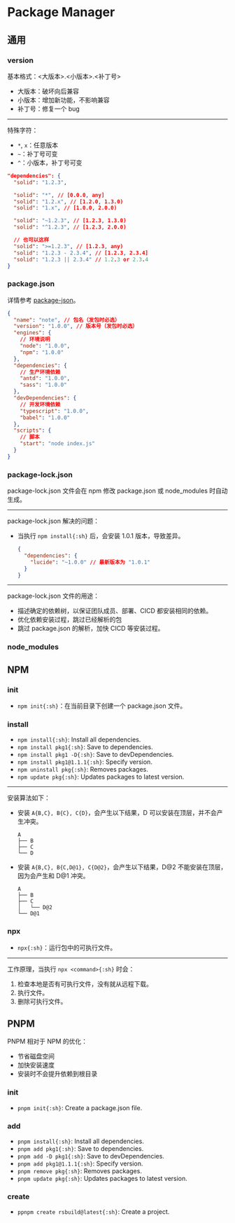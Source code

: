 # Package Manager

## 通用

### version

基本格式：<大版本>.<小版本>.<补丁号>

- 大版本：破坏向后兼容
- 小版本：增加新功能，不影响兼容
- 补丁号：修复一个 bug

---

特殊字符：

- `*`, `x`：任意版本
- `~`：补丁号可变
- `^`：小版本，补丁号可变

```json
"dependencies": {
  "solid": "1.2.3",

  "solid": "*", // [0.0.0, any]
  "solid": "1.2.x", // [1.2.0, 1.3.0)
  "solid": "1.x", // [1.0.0, 2.0.0)

  "solid": "~1.2.3", // [1.2.3, 1.3.0)
  "solid": "^1.2.3", // [1.2.3, 2.0.0)

  // 也可以这样
  "solid": ">=1.2.3", // [1.2.3, any)
  "solid": "1.2.3 - 2.3.4", // [1.2.3, 2.3.4]
  "solid": "1.2.3 || 2.3.4" // 1.2.3 or 2.3.4
}
```

### package.json

详情参考 [package-json](https://docs.npmjs.com/cli/v11/configuring-npm/package-json)。

```json
{
  "name": "note", // 包名（发包时必选）
  "version": "1.0.0", // 版本号（发包时必选）
  "engines": {
    // 环境说明
    "node": "1.0.0",
    "npm": "1.0.0"
  },
  "dependencies": {
    // 生产环境依赖
    "antd": "1.0.0",
    "sass": "1.0.0"
  },
  "devDependencies": {
    // 开发环境依赖
    "typescript": "1.0.0",
    "babel": "1.0.0"
  },
  "scripts": {
    // 脚本
    "start": "node index.js"
  }
}
```

### package-lock.json

package-lock.json 文件会在 npm 修改 package.json 或 node_modules 时自动生成。

---

package-lock.json 解决的问题：

- 当执行 `npm install{:sh}` 后，会安装 1.0.1 版本，导致差异。

  ```json
  {
    "dependencies": {
      "lucide": "~1.0.0" // 最新版本为 "1.0.1"
    }
  }
  ```

---

package-lock.json 文件的用途：

- 描述确定的依赖树，以保证团队成员、部署、CICD 都安装相同的依赖。
- 优化依赖安装过程，跳过已经解析的包
- 跳过 package.json 的解析，加快 CICD 等安装过程。

### node_modules

## NPM

### init

- `npm init{:sh}`：在当前目录下创建一个 package.json 文件。

### install

- `npm install{:sh}`: Install all dependencies.
- `npm install pkg1{:sh}`: Save to dependencies.
- `npm install pkg1 -D{:sh}`: Save to devDependencies.
- `npm install pkg1@1.1.1{:sh}`: Specify version.
- `npm uninstall pkg{:sh}`: Removes packages.
- `npm update pkg{:sh}`: Updates packages to latest version.

---

安装算法如下：

- 安装 `A{B,C}, B{C}, C{D}`，会产生以下结果，D 可以安装在顶层，并不会产生冲突。

  ```
  A
  ├── B
  ├── C
  └── D
  ```

- 安装 `A{B,C}, B{C,D@1}, C{D@2}`，会产生以下结果，D@2 不能安装在顶层，因为会产生和 D@1 冲突。

  ```
  A
  ├── B
  ├── C
  │   └── D@2
  └── D@1
  ```

### npx

- `npx{:sh}`：运行包中的可执行文件。

---

工作原理，当执行 `npx <command>{:sh}` 时会：

1. 检查本地是否有可执行文件，没有就从远程下载。
2. 执行文件。
3. 删除可执行文件。

## PNPM

PNPM 相对于 NPM 的优化：

- 节省磁盘空间
- 加快安装速度
- 安装时不会提升依赖到根目录

### init

- `pnpm init{:sh}`: Create a package.json file.

### add

- `pnpm install{:sh}`: Install all dependencies.
- `pnpm add pkg1{:sh}`: Save to dependencies.
- `pnpm add -D pkg1{:sh}`: Save to devDependencies.
- `pnpm add pkg1@1.1.1{:sh}`: Specify version.
- `pnpm remove pkg{:sh}`: Removes packages.
- `pnpm update pkg{:sh}`: Updates packages to latest version.

### create

- `ppnpm create rsbuild@latest{:sh}`: Create a project.
